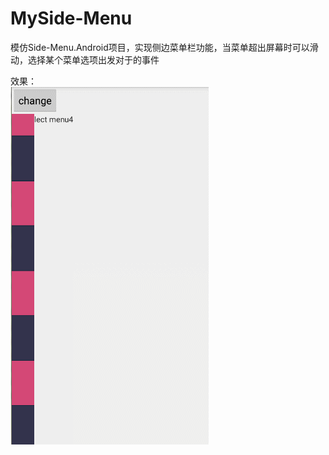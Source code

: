 # MySide-Menu
模仿Side-Menu.Android项目，实现侧边菜单栏功能，当菜单超出屏幕时可以滑动，选择某个菜单选项出发对于的事件

效果：<br/>
![image](https://github.com/KaiGuangGoat/MySide-Menu/blob/master/sideMenu.gif)

